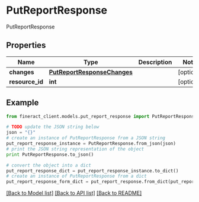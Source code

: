 # PutReportResponse

PutReportResponse

## Properties

Name | Type | Description | Notes
------------ | ------------- | ------------- | -------------
**changes** | [**PutReportResponseChanges**](PutReportResponseChanges.md) |  | [optional] 
**resource_id** | **int** |  | [optional] 

## Example

```python
from fineract_client.models.put_report_response import PutReportResponse

# TODO update the JSON string below
json = "{}"
# create an instance of PutReportResponse from a JSON string
put_report_response_instance = PutReportResponse.from_json(json)
# print the JSON string representation of the object
print PutReportResponse.to_json()

# convert the object into a dict
put_report_response_dict = put_report_response_instance.to_dict()
# create an instance of PutReportResponse from a dict
put_report_response_form_dict = put_report_response.from_dict(put_report_response_dict)
```
[[Back to Model list]](../README.md#documentation-for-models) [[Back to API list]](../README.md#documentation-for-api-endpoints) [[Back to README]](../README.md)


